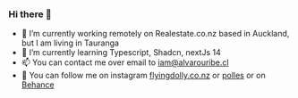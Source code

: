 ### Hi there 👋

- 🔭 I’m currently working remotely on Realestate.co.nz based in Auckland, but I am living in Tauranga
- 🌱 I’m currently learning Typescript, Shadcn, nextJs 14
- 📫 You can contact me over email to iam@alvarouribe.cl
- 📸 You can follow me on instagram [flyingdolly.co.nz](https://instagram.com/flyingdolly.co.nz) or [polles](https://instagram.com/polles) or on [Behance](https://www.behance.net/flyingdolly)

